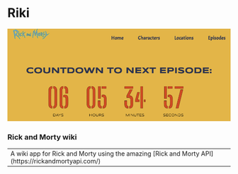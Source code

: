 # Riki
![Riki](https://github.com/chrimack/RickAndMorty/blob/media/pics/screenshots/countdown.png?raw=true)
### Rick and Morty wiki

<table>
<tr>
<td>
  A wiki app for Rick and Morty using the amazing [Rick and Morty API](https://rickandmortyapi.com/)
</td>
</tr>
</table>
